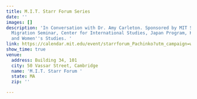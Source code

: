```yaml
---
title: M.I.T. Starr Forum Series
date: ''
images: []
description: 'In Conversation with Dr. Amy Carleton. Sponsored by MIT Starr Forum,
  Migration Seminar, Center for International Studies, Japan Program, Korea Program,
  and Women''s Studies. '
link: https://calendar.mit.edu/event/starrforum_Pachinko?utm_campaign=widget&utm_medium=widget&utm_source=MIT+Events+#.W6_LqhNKgUF
show_time: true
venue:
  address: Building 34, 101
  city: 50 Vassar Street, Cambridge
  name: 'M.I.T. Starr Forum '
  state: MA
  zip: ''

---
```

